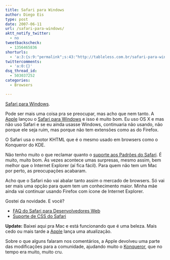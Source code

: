 ```yaml
---
title: Safari para Windows
author: Diego Eis
type: post
date: 2007-06-11
url: /safari-para-windows/
aktt_notify_twitter:
  - no
tweetbackscheck:
  - 1356465836
shorturls:
  - 'a:3:{s:9:"permalink";s:43:"http://tableless.com.br/safari-para-windows";s:7:"tinyurl";s:26:"http://tinyurl.com/3rym3f6";s:4:"isgd";s:19:"http://is.gd/sYt1Xy";}'
twittercomments:
  - 'a:0:{}'
dsq_thread_id:
  - 503037252
categories:
  - Browsers

---
```

[Safari para Windows][1].

Pode ser mais uma coisa pra se preocupar, mas acho que nem tanto. A [Apple][2] lançou o [Safari para Windows][3] e isso é muito bom. Eu uso OS X e mas não uso Safari e se eu ainda usasse Windows, continuaria não usando, não porque ele seja ruim, mas porque não tem extensões como as do Firefox.

O Safari usa o motor KHTML que é o mesmo usado em browsers como o Konqueror do KDE.
  
Não tenho muito o que reclamar quanto o [suporte aos Padrões do Safari][4]. É muito, muito bom. Às vezes acontece umas surpresas, mesmo assim, bem melhor que o Internet Explorer (aí fica fácil). Para quem não tem um Mac por perto, as preocupações acabaram.

Acho que o Safari não vai abalar tanto assim o mercado de browsers. Só vai ser mais uma opção para quem tem um conhecimento maior. Minha mãe ainda vai continuar usando Firefox com ícone de Internet Explorer.

Gostei da novidade. E você?

  * [FAQ do Safari para Desenvolvedores Web][5]
  * [Suporte de CSS do Safari][6]

**Update:** Baixei aqui pra Mac e está funcionando que é uma beleza. Mais cedo ou mais tarde a [Apple][2] lança uma atualização.
  
Sobre o que alguns falaram nos comentários, a Apple devolveu uma parte das modificações para a comunidade, ajudando muito o [Konqueror][7], que no tempo era muito, muito cru.

 [1]: http://www.apple.com/safari/
 [2]: http://apple.com
 [3]: http://apple.com/safari
 [4]: http://developer.apple.com/internet/safari/
 [5]: http://developer.apple.com/internet/safari/faq.html
 [6]: http://developer.apple.com/internet/safari/safari_css.html
 [7]: http://www.konqueror.org/